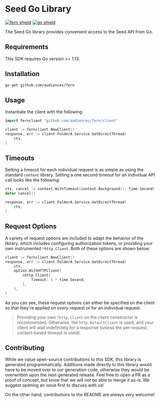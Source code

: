 # Seed Go Library

[![fern shield](https://img.shields.io/badge/%F0%9F%8C%BF-SDK%20generated%20by%20Fern-brightgreen)](https://github.com/fern-api/fern)
[![go shield](https://img.shields.io/badge/go-docs-blue)](https://pkg.go.dev/github.com/audiences/fern)

The Seed Go library provides convenient access to the Seed API from Go.

## Requirements

This SDK requires Go version >= 1.13.

## Installation

```sh
go get github.com/audiences/fern
```

## Usage

Instantiate the client with the following:

```go
import fernclient "github.com/audiences/fern/client"

client := fernclient.NewClient()
response, err := client.FolderA.Service.GetDirectThread(
	ctx,
)
```

## Timeouts

Setting a timeout for each individual request is as simple as
using the standard `context` library. Setting a one second timeout
for an individual API call looks like the following:

```go
ctx, cancel := context.WithTimeout(context.Background(), time.Second)
defer cancel()

response, err := client.FolderA.Service.GetDirectThread(
	ctx,
)
```

## Request Options

A variety of request options are included to adapt the behavior of the library,
which includes configuring authorization tokens, or providing your own instrumented
`*http.Client`. Both of these options are shown below:

```go
client := fernclient.NewClient()
response, err := client.FolderA.Service.GetDirectThread(
	ctx,
	option.WithHTTPClient(
		&http.Client{
			Timeout: 5 * time.Second,
		},
	),
)
```
As you can see, these request options can either be specified on the client so that
they're applied on _every_ request or for an individual request.

> Providing your own `*http.Client` on the client constructor is recommended. Otherwise,
> the `http.DefaultClient` is used, and your client will wait indefinitely for a response
> (unless the per-request, context-based timeout is used).


## Contributing

While we value open-source contributions to this SDK, this library is generated programmatically.
Additions made directly to this library would have to be moved over to our generation code,
otherwise they would be overwritten upon the next generated release. Feel free to open a PR as
a proof of concept, but know that we will not be able to merge it as-is. We suggest opening
an issue first to discuss with us!

On the other hand, contributions to the README are always very welcome!